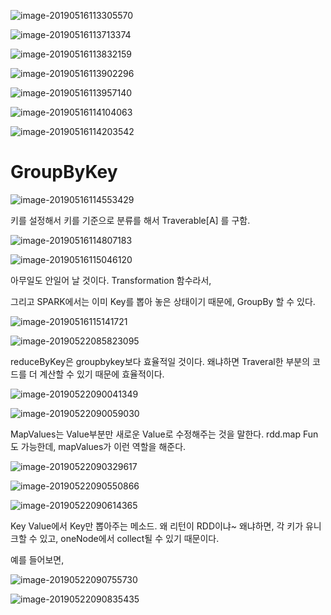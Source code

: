 ![image-20190516113305570](https://ws3.sinaimg.cn/large/006tNc79gy1g32yciu8ukj30nd0bsafn.jpg)



![image-20190516113713374](https://ws3.sinaimg.cn/large/006tNc79gy1g32ygu8iyaj30oj0dcak3.jpg)



![image-20190516113832159](https://ws3.sinaimg.cn/large/006tNc79gy1g32yi6jgdmj30nt0bzwiy.jpg)



![image-20190516113902296](https://ws4.sinaimg.cn/large/006tNc79gy1g32yip8n0pj30nr0dwq98.jpg)



![image-20190516113957140](https://ws4.sinaimg.cn/large/006tNc79gy1g32yjnz4j6j30na0bste9.jpg)



![image-20190516114104063](https://ws3.sinaimg.cn/large/006tNc79gy1g32ykt9eymj30n80be43u.jpg)



![image-20190516114203542](https://ws1.sinaimg.cn/large/006tNc79gy1g32ylukms5j30kx0e2422.jpg)



# GroupByKey

![image-20190516114553429](https://ws2.sinaimg.cn/large/006tNc79gy1g32yptygk2j30lc0cfafa.jpg)



키를 설정해서 키를 기준으로 분류를 해서 Traverable[A] 를 구함.



![image-20190516114807183](https://ws3.sinaimg.cn/large/006tNc79gy1g32ys57d71j30mf0dz0z6.jpg)



![image-20190516115046120](https://ws4.sinaimg.cn/large/006tNc79gy1g32yuwv5nej30mh0dh0z7.jpg)

아무일도 안일어 날 것이다. Transformation 함수라서,

그리고 SPARK에서는 이미 Key를 뽑아 놓은 상태이기 때문에, GroupBy 할 수 있다.

![image-20190516115141721](https://ws1.sinaimg.cn/large/006tNc79gy1g32yvvfip9j30ns0dhn2v.jpg)



![image-20190522085823095](https://ws1.sinaimg.cn/large/006tNc79gy1g39rle262zj30pk0b7whh.jpg)

reduceByKey은 groupbykey보다 효율적일 것이다. 왜냐하면 Traveral한 부분의 코드를 더 계산할 수 있기 때문에 효율적이다.



![image-20190522090041349](https://ws4.sinaimg.cn/large/006tNc79gy1g39rnt0u9dj30qc0byadw.jpg)



![image-20190522090059030](https://ws4.sinaimg.cn/large/006tNc79gy1g39ro3rqmmj30sm0h7jw8.jpg)

MapValues는  Value부분만 새로운 Value로 수정해주는 것을 말한다. rdd.map Fun도 가능한데, mapValues가 이런 역할을 해준다.



![image-20190522090329617](https://ws4.sinaimg.cn/large/006tNc79gy1g39rqpvnk0j30tf0gv7a4.jpg)



![image-20190522090550866](https://ws3.sinaimg.cn/large/006tNc79gy1g39rt6425jj30sh0hu45h.jpg)



![image-20190522090614365](https://ws3.sinaimg.cn/large/006tNc79gy1g39rtk58kxj30q00bpgoh.jpg)

Key Value에서 Key만 뽑아주는 메소드.  왜 리턴이 RDD이냐~ 왜냐하면, 각 키가 유니크할 수 있고, oneNode에서 collect될 수 있기 때문이다.


예를 들어보면,

![image-20190522090755730](https://ws3.sinaimg.cn/large/006tNc79gy1g39rvbjklej30sn0gjdm0.jpg)

![image-20190522090835435](https://ws1.sinaimg.cn/large/006tNc79gy1g39rw06h75j30lj02s0ti.jpg)

